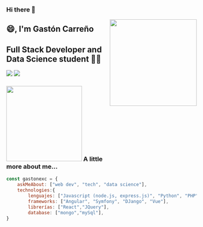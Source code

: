 ### Hi there 👋

<img align='right' src="https://media.giphy.com/media/26AHONQ79FdWZhAI0/giphy.gif" width="230">

## :smile:, I'm Gastón Carreño 
## Full Stack Developer and Data Science student 👨‍💻

[![](https://img.shields.io/badge/LinkedIn-gastonexc-blue)](www.linkedin.com/in/gaston-carreño)
[![](https://img.shields.io/badge/Gmail-gastonexc010%40gmail.com-red)](mailto:gastonexc@gmail.com)


### <img src="https://media.giphy.com/media/1337mjZhdNJWSY/giphy.gif" width="200"> A little more about me...  

```javascript
const gastonexc = {
    askMeAbout: ["web dev", "tech", "data science"],
    technologies:{
        lenguajes: ["Javascript (node.js, express.js)", "Python", "PHP"],
        frameworks: ["Angular", "Symfony", "DJango", "Vue"],
        librerías: ["React","JQuery"],
        database: ["mongo","mySql"], 
}  
```
